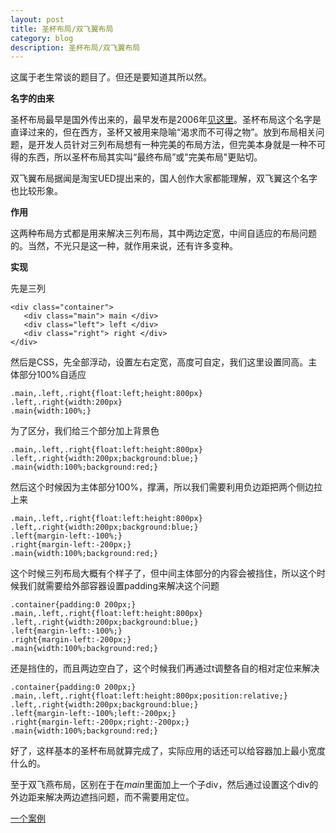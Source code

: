 ```yaml
---
layout: post
title: 圣杯布局/双飞翼布局
category: blog
description: 圣杯布局/双飞翼布局
---
```


这属于老生常谈的题目了。但还是要知道其所以然。

**名字的由来**

圣杯布局最早是国外传出来的，最早发布是2006年[见这里](https://alistapart.com/article/holygrail)。圣杯布局这个名字是直译过来的，但在西方，圣杯又被用来隐喻“渴求而不可得之物”。放到布局相关问题，是开发人员针对三列布局想有一种完美的布局方法，但完美本身就是一种不可得的东西，所以圣杯布局其实叫“最终布局”或"完美布局"更贴切。

双飞翼布局据闻是淘宝UED提出来的，国人创作大家都能理解，双飞翼这个名字也比较形象。

**作用**

这两种布局方式都是用来解决三列布局，其中两边定宽，中间自适应的布局问题的。当然，不光只是这一种，就作用来说，还有许多变种。

**实现**

先是三列

    <div class="container">
       <div class="main"> main </div>
       <div class="left"> left </div>
       <div class="right"> right </div>
    </div>
    
然后是CSS，先全部浮动，设置左右定宽，高度可自定，我们这里设置同高。主体部分100%自适应

    .main,.left,.right{float:left;height:800px}
    .left,.right{width:200px}
    .main{width:100%;}
    
为了区分，我们给三个部分加上背景色

    .main,.left,.right{float:left:height:800px}
    .left,.right{width:200px;background:blue;}
    .main{width:100%;background:red;}
    
然后这个时候因为主体部分100%，撑满，所以我们需要利用负边距把两个侧边拉上来

    .main,.left,.right{float:left:height:800px}
    .left,.right{width:200px;background:blue;}
    .left{margin-left:-100%;}
    .right{margin-left:-200px;}
    .main{width:100%;background:red;}
    
这个时候三列布局大概有个样子了，但中间主体部分的内容会被挡住，所以这个时候我们就需要给外部容器设置padding来解决这个问题

    .container{padding:0 200px;} 
    .main,.left,.right{float:left:height:800px}
    .left,.right{width:200px;background:blue;}
    .left{margin-left:-100%;}
    .right{margin-left:-200px;}
    .main{width:100%;background:red;}
    
还是挡住的，而且两边空白了，这个时候我们再通过t调整各自的相对定位来解决

    .container{padding:0 200px;} 
    .main,.left,.right{float:left:height:800px;position:relative;}
    .left,.right{width:200px;background:blue;}
    .left{margin-left:-100%;left:-200px;}
    .right{margin-left:-200px;right:-200px;}
    .main{width:100%;background:red;}
    
好了，这样基本的圣杯布局就算完成了，实际应用的话还可以给容器加上最小宽度什么的。

至于双飞燕布局，区别在于在*main*里面加上一个子div，然后通过设置这个div的外边距来解决两边遮挡问题，而不需要用定位。

[一个案例](http://lijiazhen888.com/2016ifepage/first-stage/task3/index.html)


